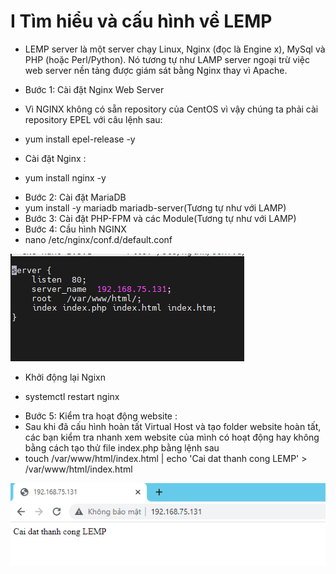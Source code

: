# I Tìm hiểu và cấu hình về LEMP
- LEMP server là một server chạy Linux, Nginx (đọc là Engine x), MySql và PHP (hoặc Perl/Python). Nó tương tự như LAMP server ngoại trừ việc web server nền tảng được giám sát bằng Nginx thay vì Apache.

- Bước 1: Cài đặt Nginx Web Server
- Vì NGINX không có sẵn repository của CentOS vì vậy chúng ta phải cài repository EPEL​ với câu lệnh sau: 
+ yum install epel-release -y
- Cài đặt Nginx  :
+ yum install nginx -y

- Bước 2: Cài đặt MariaDB
- yum install -y mariadb mariadb-server(Tương tự như với LAMP)
- Bước 3: Cài đặt PHP-FPM và các Module(Tương tự như với LAMP)
-  Bước 4: Cầu hình NGINX
- nano /etc/nginx/conf.d/default.conf
<img src="img/2.PNG">

- Khởi động lại Ngixn
+ systemctl restart nginx

- Bước 5: Kiểm tra hoạt động website :
- Sau khi đã cấu hình hoàn tất Virtual Host và tạo folder website hoàn tất, các bạn kiểm tra nhanh xem website của mình có hoạt động hay không bằng cách tạo thử file index.php bằng lệnh sau
- touch /var/www/html/index.html | echo 'Cai dat thanh cong LEMP' >  /var/www/html/index.html
<img src="img/1.PNG">
